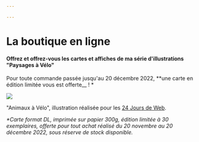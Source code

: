 ```yaml
---

---
```

# La boutique en ligne

#### Offrez et offrez-vous les cartes et affiches de ma série d'illustrations "Paysages à Vélo"

Pour toute commande passée jusqu'au 20 décembre 2022, **une carte en édition limitée vous est offerte__ ! *

![](/images/animaux-velo.jpg)

"Animaux à Vélo", illustration réalisée pour les [24 Jours de Web](https://www.24joursdeweb.fr/ "24 Jours de Web"). 

_*Carte format DL, imprimée sur papier 300g, édition limitée à 30 exemplaires, offerte pour tout achat réalisé du 20 novembre au 20 décembre 2022, sous réserve de stock disponible._